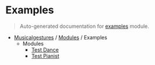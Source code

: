 # Examples

> Auto-generated documentation for [examples](https://github.com/fourMs/MGT-python/blob/master/musicalgestures/examples/__init__.py) module.

- [Musicalgestures](..\README.md#musicalgestures-index) / [Modules](..\MODULES.md#musicalgestures-modules) / Examples
    - Modules
        - [Test Dance](test_dance.md#test-dance)
        - [Test Pianist](test_pianist.md#test-pianist)
